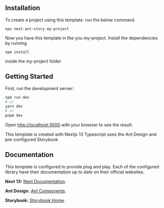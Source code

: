 ## Installation

To create a project using this template. run the below command.

```npx next-ant-story my-project```

Now you have this template in the you my-project. Install the dependencies by running

```npm install```

inside the my-project folder

## Getting Started

First, run the development server:

```bash
npm run dev
# or
yarn dev
# or
pnpm dev
```

Open [http://localhost:3000](http://localhost:3000) with your browser to see the result.

This template is created with Nextjs 13 Typescript uses the Ant Design and pre-configured Storybook

## Documentation

This template is configured to provide plug and play. Each of the configured library have their documentation up to date on their official websites.

 **Next 13:** [Next Documentation](https://nextjs.org/docs?utm_source=create-next-app&utm_medium=appdir-template&utm_campaign=create-next-app).

 **Ant Design:** [Ant Components](https://ant.design/components/overview/).
 
 **Storybook:** [Storybook Home](https://storybook.js.org/).
